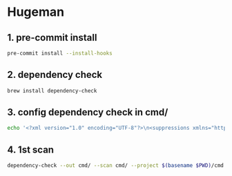# Hugeman

## 1. pre-commit install
```bash
pre-commit install --install-hooks
```

## 2. dependency check
```bash
brew install dependency-check
```

## 3. config dependency check in cmd/
```bash
echo '<?xml version="1.0" encoding="UTF-8"?>\n<suppressions xmlns="https://jeremylong.github.io/DependencyCheck/dependency-suppression.1.3.xsd">\n</suppressions>' > dependency-suppressions.xml
```

## 4. 1st scan
```bash
dependency-check --out cmd/ --scan cmd/ --project $(basename $PWD)/cmd --enableExperimental --failOnCVSS 0 --suppression cmd/dependency-suppressions.xml
```
